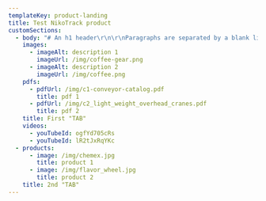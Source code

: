 ```yaml
---
templateKey: product-landing
title: Test NikoTrack product
customSections:
  - body: "# An h1 header\r\n\r\nParagraphs are separated by a blank line.\r\n\r\n2nd paragraph. *Italic*, **bold**, and `monospace`. Itemized lists\r\nlook like:\r\n\r\n* this one\r\n* that one\r\n* the other one\r\n\r\n> Block quotes are\r\n> written like so.\r\n>\r\n> They can span multiple paragraphs,\r\n> if you like.\r\nNiko Profile | h (mm) | b (mm) | d (mm) | s (mm)\r\n--- | --- | --- | --- | ---\r\nNo. 23.000 | 35.00 | 40.00 | 11.00 | 2.75\r\nNo. 24.000 | 43.50 | 48.50 | 15.50 | 3.20\r\nNo. 25.000 | 60.00 | 65.00 | 18.50 | 3.60\r\nNo. 26.000 | 75.00 | 80.00 | 22.00 | 4.50\r\nNo. 27.000 | 110.00 | 90.00 | 25.00 | 6.50"
    images:
      - imageAlt: description 1
        imageUrl: /img/coffee-gear.png
      - imageAlt: description 2
        imageUrl: /img/coffee.png
    pdfs:
      - pdfUrl: /img/c1-conveyor-catalog.pdf
        title: pdf 1
      - pdfUrl: /img/c2_light_weight_overhead_cranes.pdf
        title: pdf 2
    title: First "TAB"
    videos:
      - youTubeId: ogfYd705cRs
      - youTubeId: lR2tJxRqYKc
  - products:
      - image: /img/chemex.jpg
        title: product 1
      - image: /img/flavor_wheel.jpg
        title: product 2
    title: 2nd "TAB"
---
```


